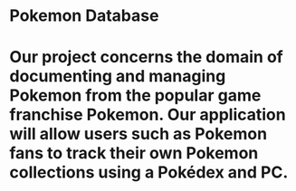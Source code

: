 # Pokemon Database
# Our project concerns the domain of documenting and managing Pokemon from the popular game franchise Pokemon. Our application will allow users such as Pokemon fans to track their own Pokemon collections using a Pokédex and PC.
